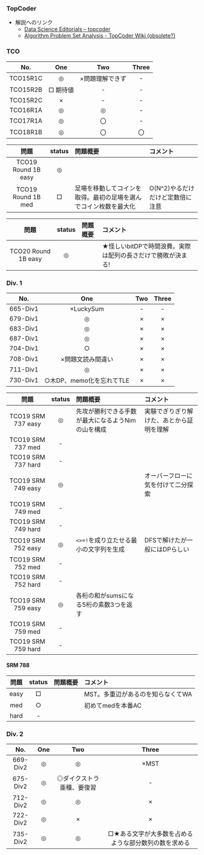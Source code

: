 ### TopCoder

* 解説へのリンク
  * [Data Science Editorials – topcoder](https://www.topcoder.com/community/data-science/data-science-editorials/)
  * [Algorithm Problem Set Analysis - TopCoder Wiki (obsolete?)](http://apps.topcoder.com/wiki/display/tc/Algorithm+Problem+Set+Analysis)


### TCO

| No. |One|Two|Three|
|:---:|:-:|:-:|:-:|
| TCO15R1C |◎|×問題理解できず|-|
| TCO15R2B |□ 期待値|-|-|
| TCO15R2C |×|-|-|
| TCO16R1A |◎|◎|-|
| TCO17R1A |◎|〇|-|
| TCO18R1B |◎|〇|〇|

| 問題 | status | 問題概要 | コメント |
|:---:|:-:|:-|:-|
| TCO19 Round 1B easy | ◎ | | |
| TCO19 Round 1B med  | □ | 足場を移動してコインを取得。最初の足場を選んでコイン枚数を最大化 | O(N^2)やるだけだけど定数倍に注意 |

| 問題 | status | 問題概要 | コメント |
|:---:|:-:|:-|:-|
| TCO20 Round 1B easy | ◎ | | ★怪しいbitDPで時間浪費。実際は配列の長さだけで勝敗が決まる! |


### Div. 1

| No. |One|Two|Three|
|:---:|:-:|:-:|:-:|
| 665-Div1 |×LuckySum|-|-|
| 679-Div1 |◎|×|×|
| 683-Div1 |◎|×|×|
| 687-Div1 |◎|×|×|
| 704-Div1 |○|×|×|
| 708-Div1 |×問題文読み間違い|×|×|
| 711-Div1 |◎|×|×|
| 730-Div1 |○木DP、memo化を忘れてTLE|×|×|

| 問題 | status | 問題概要 | コメント |
|:---:|:-:|:-|:-|
| TCO19 SRM 737 easy | ◎ | 先攻が勝利できる手数が最大になるようNimの山を構成 | 実験でぎりぎり解けた、あとから証明を理解 |
| TCO19 SRM 737 med  |- |  |  |
| TCO19 SRM 737 hard |- |  |  |
| TCO19 SRM 749 easy |◎|  |オーバーフローに気を付けて二分探索|
| TCO19 SRM 749 med  |- |  |  |
| TCO19 SRM 749 hard |- |  |  |
| TCO19 SRM 752 easy |◎|`<>=!`を成り立たせる最小の文字列を生成|DFSで解けたが一般にはDPらしい|
| TCO19 SRM 752 med  |- |  |  |
| TCO19 SRM 752 hard |- |  |  |
| TCO19 SRM 759 easy |◎|各桁の和がsumsになる5桁の素数3つを返す|  |
| TCO19 SRM 759 med  |- |  |  |
| TCO19 SRM 759 hard |- |  |  |

#### SRM 788

| 問題 | status | 問題概要 | コメント |
|:---:|:-:|:-|:-|
| easy |□| |MST。多重辺があるのを知らなくてWA|
| med  |○| |初めてmedを本番AC| 
| hard |- | | |


### Div. 2

| No. |One|Two|Three|
|:---:|:-:|:-:|:-:|
| 669-Div2 |◎|◎|×MST|
| 675-Div2 |◎|◎ダイクストラ亜種、要復習|-|
| 712-Div2 |◎|◎|×|
| 722-Div2 |◎|×|×|
| 735-Div2 |◎|◎|□★ある文字が大多数を占めるような部分数列の数を求める|
